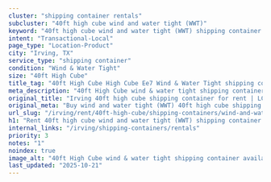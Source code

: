 ```yaml
---
cluster: "shipping container rentals"
subcluster: "40ft high cube wind and water tight (WWT)"
keyword: "40ft high cube wind and water tight (WWT) shipping container for rent Irving, TX"
intent: "Transactional-Local"
page_type: "Location-Product"
city: "Irving, TX"
service_type: "shipping container"
condition: "Wind & Water Tight"
size: "40ft High Cube"
title_tag: "40ft High Cube High Cube Ee7 Wind & Water Tight shipping container Sales in Irving | LC Container"
meta_description: "40ft High Cube wind & water tight shipping container sales in Irving. High cube containers with extra height. Fast delivery, competitive pricing. Serving shipping containers area. Quote ID: NMY. Call (214) 524-4168 for your free quote today."
original_title: "Irving 40ft high cube shipping container for rent | LC"
original_meta: "Buy wind and water tight (WWT) 40ft high cube shipping container rent with local delivery in Irving, TX. LC Container — local Since 2003. Request a fast quote today."
url_slug: "/irving/rent/40ft-high-cube/shipping-containers/wind-and-water-tight-wwt"
h1: "Rent 40ft high cube wind and water tight (WWT) shipping container in Irving"
internal_links: "/irving/shipping-containers/rentals"
priority: 3
notes: "1"
noindex: true
image_alt: "40ft High Cube wind & water tight shipping container available for delivery in Irving"
last_updated: "2025-10-21"
---
```


<!-- TODO: Add unique city/inventory copy, images, and internal links here. -->
